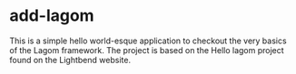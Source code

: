 # add-lagom
This is a simple hello world-esque application to checkout the very basics of the Lagom framework. The project is based on the Hello lagom project found on the Lightbend website.
